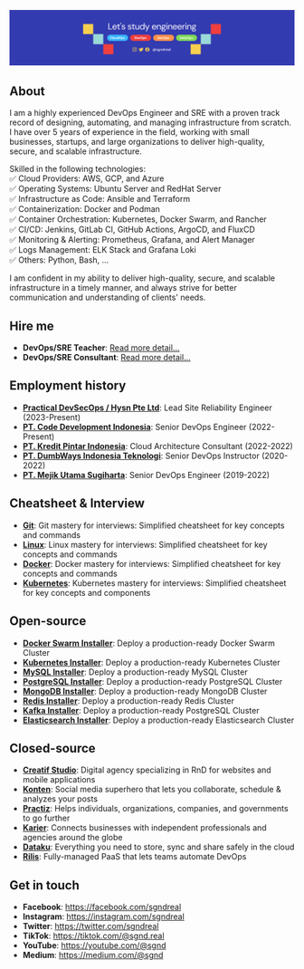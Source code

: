 ![Picture](github.png)

## About

I am a highly experienced DevOps Engineer and SRE with a proven track record of designing, automating, and managing infrastructure from scratch. I have over 5 years of experience in the field, working with small businesses, startups, and large organizations to deliver high-quality, secure, and scalable infrastructure.

Skilled in the following technologies:  
✅ Cloud Providers: AWS, GCP, and Azure  
✅ Operating Systems: Ubuntu Server and RedHat Server  
✅ Infrastructure as Code: Ansible and Terraform  
✅ Containerization: Docker and Podman  
✅ Container Orchestration: Kubernetes, Docker Swarm, and Rancher  
✅ CI/CD: Jenkins, GitLab CI, GitHub Actions, ArgoCD, and FluxCD  
✅ Monitoring & Alerting: Prometheus, Grafana, and Alert Manager  
✅ Logs Management: ELK Stack and Grafana Loki  
✅ Others: Python, Bash, ...  

I am confident in my ability to deliver high-quality, secure, and scalable infrastructure in a timely manner, and always strive for better communication and understanding of clients' needs.

## Hire me

- **DevOps/SRE Teacher**: [Read more detail...](TEACH.md)
- **DevOps/SRE Consultant**: [Read more detail...](CONSULTANT.md)

## Employment history
- [**Practical DevSecOps / Hysn Pte Ltd**](https://practical-devsecops.com): Lead Site Reliability Engineer (2023-Present)
- [**PT. Code Development Indonesia**](https://code.id): Senior DevOps Engineer (2022-Present)
- [**PT. Kredit Pintar Indonesia**](https://kreditpintar.com): Cloud Architecture Consultant (2022-2022)
- [**PT. DumbWays Indonesia Teknologi**](https://dumbways.id): Senior DevOps Instructor (2020-2022)
- [**PT. Mejik Utama Sugiharta**](https://mejik.id): Senior DevOps Engineer (2019-2022)

## Cheatsheet & Interview

- [**Git**](https://github.com/sgnd/git-course): Git mastery for interviews: Simplified cheatsheet for key concepts and commands
- [**Linux**](https://github.com/sgnd/linux-course): Linux mastery for interviews: Simplified cheatsheet for key concepts and commands
- [**Docker**](https://github.com/sgnd/docker-course): Docker mastery for interviews: Simplified cheatsheet for key concepts and commands
- [**Kubernetes**](https://github.com/sgnd/kubernetes-course): Kubernetes mastery for interviews: Simplified cheatsheet for key concepts and components

## Open-source

- [**Docker Swarm Installer**](https://github.com/sgnd/dockerswarm-installer): Deploy a production-ready Docker Swarm Cluster  
- [**Kubernetes Installer**](https://github.com/sgnd/kubernetes-installer): Deploy a production-ready Kubernetes Cluster  
- [**MySQL Installer**](https://github.com/sgnd/mysql-installer): Deploy a production-ready MySQL Cluster  
- [**PostgreSQL Installer**](https://github.com/sgnd/postgresql-installer): Deploy a production-ready PostgreSQL Cluster  
- [**MongoDB Installer**](https://github.com/sgnd/mongodb-installer): Deploy a production-ready MongoDB Cluster  
- [**Redis Installer**](https://github.com/sgnd/redis-installer): Deploy a production-ready Redis Cluster  
- [**Kafka Installer**](https://github.com/sgnd/kubernetes-installer): Deploy a production-ready PostgreSQL Cluster  
- [**Elasticsearch Installer**](https://github.com/sgnd/elasticsearch-installer): Deploy a production-ready Elasticsearch Cluster  

## Closed-source

- [**Creatif Studio**](https://creatif.studio): Digital agency specializing in RnD for websites and mobile applications
- [**Konten**](https://konten.app): Social media superhero that lets you collaborate, schedule & analyzes your posts 
- [**Practiz**](https://practiz.app): Helps individuals, organizations, companies, and governments to go further
- [**Karier**](https://karier.app): Connects businesses with independent professionals and agencies around the globe 
- [**Dataku**](https://dataku.app): Everything you need to store, sync and share safely in the cloud
- [**Rilis**](https://rilis.app): Fully-managed PaaS that lets teams automate DevOps 

## Get in touch

- **Facebook**: <https://facebook.com/sgndreal>
- **Instagram**: <https://instagram.com/sgndreal>
- **Twitter**: <https://twitter.com/sgndreal>
- **TikTok**: <https://tiktok.com/@sgnd.real>
- **YouTube**: <https://youtube.com/@sgnd>
- **Medium**: <https://medium.com/@sgnd>
